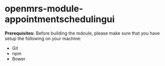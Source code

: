openmrs-module-appointmentschedulingui
======================================
**Prerequisites:** Before building the mdoule, please make sure that you have setup the following on your machine:  
* Git
* npm
* Bower

